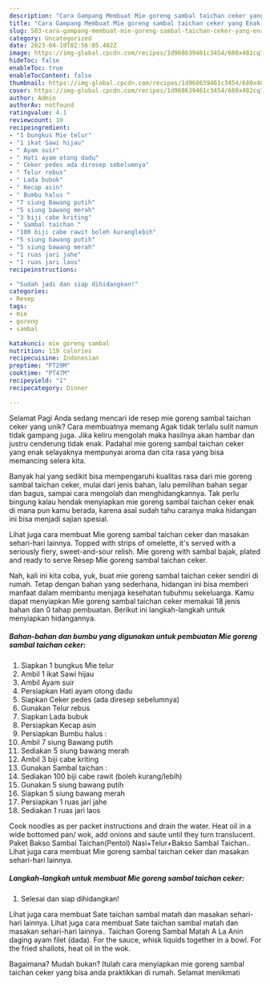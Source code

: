 ```yaml
---
description: "Cara Gampang Membuat Mie goreng sambal taichan ceker yang Enak, Enak"
title: "Cara Gampang Membuat Mie goreng sambal taichan ceker yang Enak, Enak"
slug: 583-cara-gampang-membuat-mie-goreng-sambal-taichan-ceker-yang-enak-enak
category: Uncategorized
date: 2023-04-10T02:56:05.402Z
image: https://img-global.cpcdn.com/recipes/1d968639461c3454/680x482cq70/mie-goreng-sambal-taichan-ceker-foto-resep-utama.jpg
hideToc: false
enableToc: true
enableTocContent: false
thumbnail: https://img-global.cpcdn.com/recipes/1d968639461c3454/680x482cq70/mie-goreng-sambal-taichan-ceker-foto-resep-utama.jpg
cover: https://img-global.cpcdn.com/recipes/1d968639461c3454/680x482cq70/mie-goreng-sambal-taichan-ceker-foto-resep-utama.jpg
author: Admin
authorAv: notfound
ratingvalue: 4.1
reviewcount: 10
recipeingredient:
- "1 bungkus Mie telur"
- "1 ikat Sawi hijau"
- " Ayam suir"
- " Hati ayam otong dadu"
- " Ceker pedes ada diresep sebelumnya"
- " Telur rebus"
- " Lada bubuk"
- " Kecap asin"
- " Bumbu halus "
- "7 siung Bawang putih"
- "5 siung bawang merah"
- "3 biji cabe kriting"
- " Sambal taichan "
- "100 biji cabe rawit boleh kuranglebih"
- "5 siung bawang putih"
- "5 siung bawang merah"
- "1 ruas jari jahe"
- "1 ruas jari laos"
recipeinstructions:

- "Sudah jadi dan siap dihidangkan!"
categories:
- Resep
tags:
- mie
- goreng
- sambal

katakunci: mie goreng sambal 
nutrition: 119 calories
recipecuisine: Indonesian
preptime: "PT29M"
cooktime: "PT47M"
recipeyield: "1"
recipecategory: Dinner

---
```



Selamat Pagi Anda sedang mencari ide resep mie goreng sambal taichan ceker yang unik? Cara membuatnya memang Agak tidak terlalu sulit namun tidak gampang juga. Jika keliru mengolah maka hasilnya akan hambar dan justru cenderung tidak enak. Padahal mie goreng sambal taichan ceker yang enak selayaknya mempunyai aroma dan cita rasa yang bisa memancing selera kita.


Banyak hal yang sedikit bisa mempengaruhi kualitas rasa dari mie goreng sambal taichan ceker, mulai dari jenis bahan, lalu pemilihan bahan segar dan bagus, sampai cara mengolah dan menghidangkannya. Tak perlu bingung kalau hendak menyiapkan mie goreng sambal taichan ceker enak di mana pun kamu berada, karena asal sudah tahu caranya maka hidangan ini bisa menjadi sajian spesial.

Lihat juga cara membuat Mie goreng sambal taichan ceker dan masakan sehari-hari lainnya. Topped with strips of omelette, it&#39;s served with a seriously fiery, sweet-and-sour relish. Mie goreng with sambal bajak, plated and ready to serve Resep Mie goreng sambal taichan ceker.


Nah, kali ini kita coba, yuk, buat mie goreng sambal taichan ceker sendiri di rumah. Tetap dengan bahan yang sederhana, hidangan ini bisa memberi manfaat dalam membantu menjaga kesehatan tubuhmu sekeluarga. Kamu dapat menyiapkan Mie goreng sambal taichan ceker memakai 18 jenis bahan dan 0 tahap pembuatan. Berikut ini langkah-langkah untuk menyiapkan hidangannya.

<!--inarticleads1-->

##### Bahan-bahan dan bumbu yang digunakan untuk pembuatan Mie goreng sambal taichan ceker:

1. Siapkan 1 bungkus Mie telur
1. Ambil 1 ikat Sawi hijau
1. Ambil  Ayam suir
1. Persiapkan  Hati ayam otong dadu
1. Siapkan  Ceker pedes (ada diresep sebelumnya)
1. Gunakan  Telur rebus
1. Siapkan  Lada bubuk
1. Persiapkan  Kecap asin
1. Persiapkan  Bumbu halus :
1. Ambil 7 siung Bawang putih
1. Sediakan 5 siung bawang merah
1. Ambil 3 biji cabe kriting
1. Gunakan  Sambal taichan :
1. Sediakan 100 biji cabe rawit (boleh kurang/lebih)
1. Gunakan 5 siung bawang putih
1. Siapkan 5 siung bawang merah
1. Persiapkan 1 ruas jari jahe
1. Sediakan 1 ruas jari laos


Cook noodles as per packet instructions and drain the water. Heat oil in a wide bottomed pan/ wok, add onions and saute until they turn translucent. Paket Bakso Sambal Taichan(Pentol) Nasi+Telur+Bakso Sambal Taichan.. Lihat juga cara membuat Mie goreng sambal taichan ceker dan masakan sehari-hari lainnya. 

<!--inarticleads2-->

##### Langkah-langkah untuk membuat Mie goreng sambal taichan ceker:


1. Selesai dan siap dihidangkan!

Lihat juga cara membuat Sate taichan sambal matah dan masakan sehari-hari lainnya. Lihat juga cara membuat Sate taichan sambal matah dan masakan sehari-hari lainnya.. Taichan Goreng Sambal Matah A La Anin daging ayam filet (dada). For the sauce, whisk liquids together in a bowl. For the fried shallots, heat oil in the wok. 

Bagaimana? Mudah bukan? Itulah cara menyiapkan mie goreng sambal taichan ceker yang bisa anda praktikkan di rumah. Selamat menikmati
